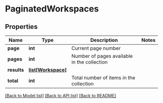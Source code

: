 # PaginatedWorkspaces

## Properties
Name | Type | Description | Notes
------------ | ------------- | ------------- | -------------
**page** | **int** | Current page number | 
**pages** | **int** | Number of pages available in the collection | 
**results** | [**list[Workspace]**](Workspace.md) |  | 
**total** | **int** | Total number of items in the collection | 

[[Back to Model list]](../README.md#documentation-for-models) [[Back to API list]](../README.md#documentation-for-api-endpoints) [[Back to README]](../README.md)


